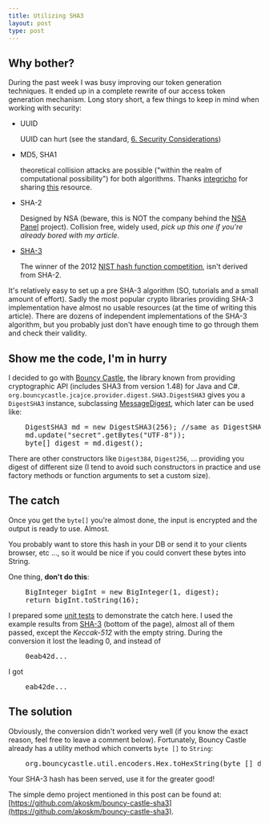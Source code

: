 ```yaml
---
title: Utilizing SHA3
layout: post
type: post
---
```


Why bother?
---------

During the past week I was busy improving our token generation techniques. It ended up in a complete rewrite of our access token generation mechanism. Long story short, a few things to keep in mind when working with security:

 * UUID

   UUID can hurt (see the standard, [6. Security Considerations](http://www.ietf.org/rfc/rfc4122.txt))

 * MD5, SHA1

   theoretical collision attacks are possible ("within the realm of computational possibility") for both algorithms. Thanks [integricho](https://github.com/integricho) for sharing [this](http://www.pythonsecurity.org/wiki/django/#authentication) resource.

 * SHA-2

   Designed by NSA (beware, this is NOT the company behind the [NSA Panel](https://github.com/goshakkk/nsa_panel) project). Collision free, widely used, _pick up this one if you're already bored with my article_.

 * [SHA-3](http://en.wikipedia.org/wiki/SHA-3)

   The winner of the 2012 [NIST hash function competition](http://en.wikipedia.org/wiki/NIST_hash_function_competition), isn't derived from SHA-2.

It's relatively easy to set up a pre SHA-3 algorithm (SO, tutorials and a small amount of effort). Sadly the most popular crypto libraries providing SHA-3 implementation have almost no usable resources (at the time of writing this article). There are dozens of independent implementations of the SHA-3 algorithm, but you probably just don't have enough time to go through them and check their validity.

Show me the code, I'm in hurry
-------

I decided to go with [Bouncy Castle](http://www.bouncycastle.org), the library known from providing cryptographic API (includes SHA3 from version 1.48) for Java and C#.
<code>org.bouncycastle.jcajce.provider.digest.SHA3.DigestSHA3</code> gives you a <code>DigestSHA3</code> instance, subclassing [MessageDigest](http://docs.oracle.com/javase/7/docs/api/java/security/MessageDigest.html), which later can be used like:

<pre>
    DigestSHA3 md = new DigestSHA3(256); //same as DigestSHA3 md = new SHA3.Digest256();
    md.update("secret".getBytes("UTF-8"));
    byte[] digest = md.digest();
</pre>

There are other constructors like <code>Digest384</code>, <code>Digest256</code>, ... providing you digest of different size (I tend to avoid such constructors in practice and use factory methods or function arguments to set a custom size).

The catch
-------

Once you get the <code>byte[]</code> you're almost done, the input is encrypted and the output is ready to use. Almost.

You probably want to store this hash in your DB or send it to your clients browser, etc ..., so it would be nice if you could convert these bytes into String.

One thing, **don't do this**:

<pre>
    BigInteger bigInt = new BigInteger(1, digest);
    return bigInt.toString(16);
</pre>

I prepared some [unit tests](https://github.com/akoskm/bouncy-castle-sha3/tree/master/src/test/java/io/github/bouncycastlesha3) to demonstrate the catch here. I used the example results from [SHA-3](http://en.wikipedia.org/wiki/SHA-3) (bottom of the page), almost all of them passed, except the *Keccak-512* with the empty string. During the conversion it lost the leading 0, and instead of

<pre>
    0eab42d...
</pre>

I got

<pre>
    eab42de...
</pre>


The solution
--------

Obviously, the conversion didn't worked very well (if you know the exact reason, feel free to leave a comment below). Fortunately, Bouncy Castle already has a utility method which converts <code>byte []</code> to <code>String</code>:
<pre>
    org.bouncycastle.util.encoders.Hex.toHexString(byte [] data)
</pre>

Your SHA-3 hash has been served, use it for the greater good!

The simple demo project mentioned in this post can be found at: [https://github.com/akoskm/bouncy-castle-sha3](https://github.com/akoskm/bouncy-castle-sha3).
